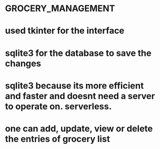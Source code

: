 # GROCERY_MANAGEMENT
# used tkinter for the interface
# sqlite3 for the database to save the changes
# sqlite3 because its more efficient and faster and doesnt need a server to operate on. serverless.
# one can add, update, view or delete the entries of grocery list
